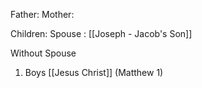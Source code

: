 Father: 
Mother: 

Children:
Spouse : [[Joseph - Jacob's Son]]

Without Spouse
1) Boys
	[[Jesus Christ]] (Matthew 1)